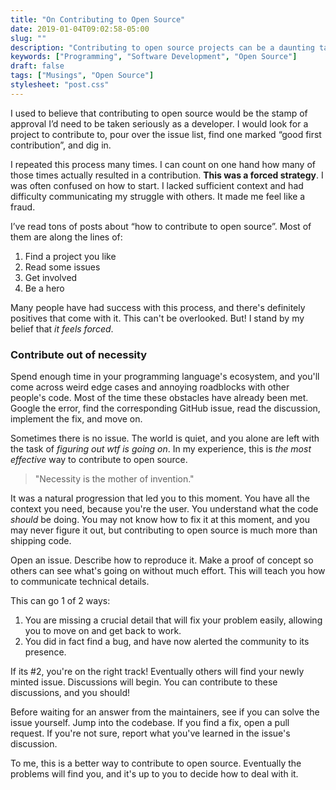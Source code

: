 ```yaml
---
title: "On Contributing to Open Source"
date: 2019-01-04T09:02:58-05:00
slug: ""
description: "Contributing to open source projects can be a daunting task for developers, regardless of experience level. It's an intimidating process. In this post I want to discuss a way a more natural approach to open source contributions."
keywords: ["Programming", "Software Development", "Open Source"]
draft: false
tags: ["Musings", "Open Source"]
stylesheet: "post.css"
---
```


I used to believe that contributing to open source would be the stamp of approval I’d need to be taken seriously as a developer. I would look for a project to contribute to, pour over the issue list, find one marked “good first contribution”, and dig in.

I repeated this process many times. I can count on one hand how many of those times actually resulted in a contribution. **This was a forced strategy**. I was often confused on how to start. I lacked sufficient context and had difficulty communicating my struggle with others. It made me feel like a fraud.

I’ve read tons of posts about “how to contribute to open source”. Most of them are along the lines of:

1. Find a project you like
2. Read some issues
3. Get involved
4. Be a hero

Many people have had success with this process, and there's definitely positives that come with it. This can't be overlooked. But! I stand by my belief that _it feels forced_.

### Contribute out of necessity

Spend enough time in your programming language's ecosystem, and you'll come across weird edge cases and annoying roadblocks with other people's code. Most of the time these obstacles have already been met. Google the error, find the corresponding GitHub issue, read the discussion, implement the fix, and move on.

Sometimes there is no issue. The world is quiet, and you alone are left with the task of _figuring out wtf is going on_. In my experience, this is _the most effective_ way to contribute to open source.

> "Necessity is the mother of invention."

It was a natural progression that led you to this moment. You have all the context you need, because you're the user. You understand what the code _should_ be doing. You may not know how to fix it at this moment, and you may never figure it out, but contributing to open source is much more than shipping code.

Open an issue. Describe how to reproduce it. Make a proof of concept so others can see what's going on without much effort. This will teach you how to communicate technical details.

This can go 1 of 2 ways:

1. You are missing a crucial detail that will fix your problem easily, allowing you to move on and get back to work.
2. You did in fact find a bug, and have now alerted the community to its presence.

If its #2, you're on the right track! Eventually others will find your newly minted issue. Discussions will begin. You can contribute to these discussions, and you should!

Before waiting for an answer from the maintainers, see if you can solve the issue yourself. Jump into the codebase. If you find a fix, open a pull request. If you're not sure, report what you've learned in the issue's discussion.

To me, this is a better way to contribute to open source. Eventually the problems will find you, and it's up to you to decide how to deal with it.
